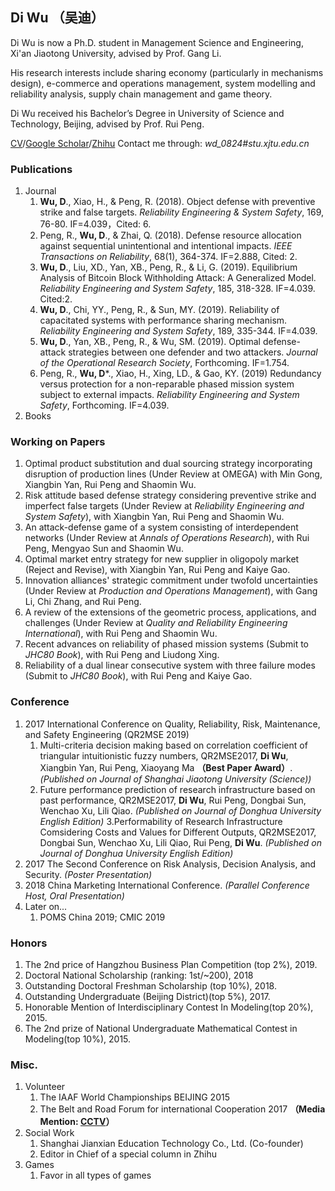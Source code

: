 ## Di Wu （吴迪）

Di Wu is now a Ph.D. student in Management Science and Engineering, Xi'an Jiaotong University, advised by Prof. Gang Li. 

His research interests include sharing economy (particularly in mechanisms design), e-commerce and operations management, system modelling and reliability analysis, supply chain management and game theory.

Di Wu received his Bachelor’s Degree in University of Science and Technology, Beijing, advised by Prof. Rui Peng.

[CV]()/[Google Scholar](https://scholar.google.com.hk/citations?hl=zh-CN&user=FOANokAAAAAJ)/[Zhihu](https://www.zhihu.com/people/wu-di-37-75/activities)
Contact me through: _wd_0824#stu.xjtu.edu.cn_

### Publications

1. Journal
    1.	**Wu, D**., Xiao, H., & Peng, R. (2018). Object defense with preventive strike and false targets. _Reliability Engineering & System Safety_, 169, 76-80. IF=4.039，Cited: 6.
    2.	Peng, R., **Wu, D**., & Zhai, Q. (2018). Defense resource allocation against sequential unintentional and intentional impacts. _IEEE Transactions on Reliability_, 68(1), 364-374. IF=2.888, Cited: 2.
    3.	**Wu, D**., Liu, XD., Yan, XB., Peng, R., & Li, G. (2019). Equilibrium Analysis of Bitcoin Block Withholding Attack: A Generalized Model. _Reliability Engineering and System Safety_, 185, 318-328. IF=4.039. Cited:2.
    4. **Wu, D**., Chi, YY., Peng, R., & Sun, MY. (2019). Reliability of capacitated systems with performance sharing mechanism. _Reliability Engineering and System Safety_, 189, 335-344. IF=4.039.
    5. **Wu, D**., Yan, XB., Peng, R., & Wu, SM. (2019). Optimal defense-attack strategies between one defender and two attackers. _Journal of the Operational Research Society_, Forthcoming.  IF=1.754.
    6. Peng, R., **Wu, D***., Xiao, H., Xing, LD., & Gao, KY. (2019) Redundancy versus protection for a non-reparable phased mission system subject to external impacts. _Reliability Engineering and System Safety_, Forthcoming. IF=4.039.
2. Books


### Working on Papers

1.	Optimal product substitution and dual sourcing strategy incorporating disruption of production lines (Under Review at OMEGA) with Min Gong, Xiangbin Yan, Rui Peng and Shaomin Wu.
2.	Risk attitude based defense strategy considering preventive strike and imperfect false targets (Under Review at _Reliability Engineering and System Safety_), with Xiangbin Yan, Rui Peng and Shaomin Wu.
3.	An attack-defense game of a system consisting of interdependent networks (Under Review at _Annals of Operations Research_), with Rui Peng, Mengyao Sun and Shaomin Wu.
4.	Optimal market entry strategy for new supplier in oligopoly market (Reject and Revise), with Xiangbin Yan, Rui Peng and Kaiye Gao.
5.	Innovation alliances' strategic commitment under twofold uncertainties (Under Review at _Production and Operations Management_), with Gang Li, Chi Zhang, and Rui Peng.
6.	A review of the extensions of the geometric process, applications, and challenges (Under Review at _Quality and Reliability Engineering International_), with Rui Peng and Shaomin Wu.
7.	Recent advances on reliability of phased mission systems (Submit to _JHC80 Book_), with Rui Peng and Liudong Xing.
8.	Reliability of a dual linear consecutive system with three failure modes (Submit to _JHC80 Book_), with Rui Peng and Kaiye Gao.

### Conference

1.	2017 International Conference on Quality, Reliability, Risk, Maintenance, and Safety Engineering (QR2MSE 2019)
    1. Multi-criteria decision making based on correlation coefficient of triangular intuitionistic fuzzy numbers, QR2MSE2017, **Di Wu**, Xiangbin Yan, Rui Peng, Xiaoyang Ma **（Best Paper Award）**._(Published on Journal of Shanghai Jiaotong University (Science))_
    2. Future performance prediction of research infrastructure based on past performance, QR2MSE2017, **Di Wu**, Rui Peng, Dongbai Sun, Wenchao Xu, Lili Qiao. _(Published on Journal of Donghua University English Edition)_
    3.Performability of Research Infrastructure Comsidering Costs and Values for Different Outputs, QR2MSE2017, Dongbai Sun, Wenchao Xu, Lili Qiao, Rui Peng, **Di Wu**. _(Published on Journal of Donghua University English Edition)_
2. 2017 The Second Conference on Risk Analysis, Decision Analysis, and Security. _(Poster Presentation)_
3. 2018 China Marketing International Conference. _(Parallel Conference Host, Oral Presentation)_
4. Later on...
    1. POMS China 2019; CMIC 2019

### Honors

1. The 2nd price of Hangzhou Business Plan Competition (top 2%), 2019.
2. Doctoral National Scholarship (ranking: 1st/~200), 2018
3. Outstanding Doctoral Freshman Scholarship (top 10%), 2018.
4. Outstanding Undergraduate (Beijing District)(top 5%), 2017.
5. Honorable Mention of Interdisciplinary Contest In Modeling(top 20%), 2015.
6. The 2nd prize of National Undergraduate Mathematical Contest in Modeling(top 10%), 2015.

### Misc.

1. Volunteer
    1. The IAAF World Championships BEIJING 2015
    2. The Belt and Road Forum for international Cooperation 2017 **（Media Mention: [CCTV]()）**
2. Social Work
    1. Shanghai Jianxian Education Technology Co., Ltd. (Co-founder)
    2. Editor in Chief of a special column in Zhihu
3. Games
    1. Favor in all types of games
